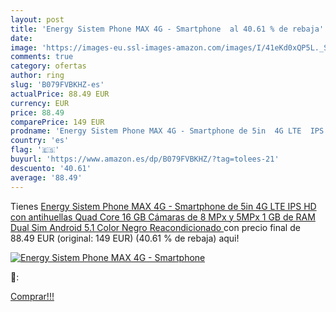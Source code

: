 ```yaml
---
layout: post
title: 'Energy Sistem Phone MAX 4G - Smartphone  al 40.61 % de rebaja'
date: 
image: 'https://images-eu.ssl-images-amazon.com/images/I/41eKd0xQP5L._SL200_.jpg'
comments: true
category: ofertas
author: ring
slug: 'B079FVBKHZ-es'
actualPrice: 88.49 EUR
currency: EUR
price: 88.49
comparePrice: 149 EUR
prodname: 'Energy Sistem Phone MAX 4G - Smartphone de 5in  4G LTE  IPS HD con antihuellas  Quad Core  16 GB  Cámaras de 8 MPx y 5MPx  1 GB de RAM  Dual Sim  Android 5.1  Color Negro  Reacondicionado '
country: 'es'
flag: '🇪🇸'
buyurl: 'https://www.amazon.es/dp/B079FVBKHZ/?tag=tolees-21'
descuento: '40.61'
average: '88.49'
---
```


Tienes [Energy Sistem Phone MAX 4G - Smartphone de 5in  4G LTE  IPS HD con antihuellas  Quad Core  16 GB  Cámaras de 8 MPx y 5MPx  1 GB de RAM  Dual Sim  Android 5.1  Color Negro  Reacondicionado ](https://www.amazon.es/dp/B079FVBKHZ/?tag=tolees-21) con precio final de  88.49 EUR (original: 149 EUR) (40.61 %  de rebaja) aqui!

[![Energy Sistem Phone MAX 4G - Smartphone ](https://images-eu.ssl-images-amazon.com/images/I/41eKd0xQP5L._SL200_.jpg)](https://www.amazon.es/dp/B079FVBKHZ/?tag=tolees-21)

🔎:


[Comprar!!!](https://www.amazon.es/dp/B079FVBKHZ/?tag=tolees-21)
